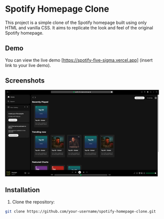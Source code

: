 # Spotify Homepage Clone

This project is a simple clone of the Spotify homepage built using only HTML and vanilla CSS. It aims to replicate the look and feel of the original Spotify homepage.

## Demo

You can view the live demo [https://spotify-five-sigma.vercel.app] (insert link to your live demo).

## Screenshots

![Screenshot of Spotify Homepage Clone](/assets/Project_screenshot.jpg)

## Installation

1. Clone the repository:

```bash
git clone https://github.com/your-username/spotify-homepage-clone.git
